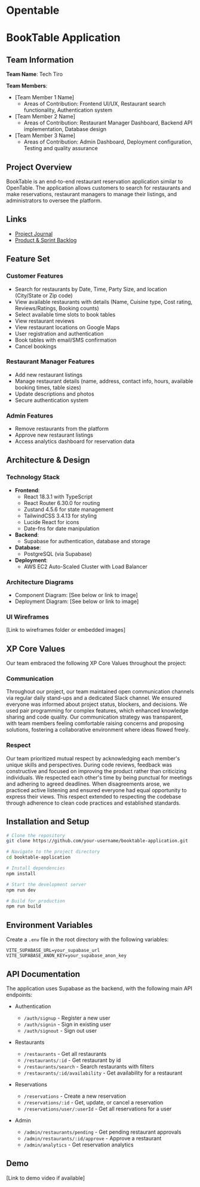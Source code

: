 # Opentable
# BookTable Application

## Team Information
**Team Name**: Tech Tiro

**Team Members**:
- [Team Member 1 Name]
  - Areas of Contribution: Frontend UI/UX, Restaurant search functionality, Authentication system
- [Team Member 2 Name]
  - Areas of Contribution: Restaurant Manager Dashboard, Backend API implementation, Database design
- [Team Member 3 Name]
  - Areas of Contribution: Admin Dashboard, Deployment configuration, Testing and quality assurance

## Project Overview
BookTable is an end-to-end restaurant reservation application similar to OpenTable. The application allows customers to search for restaurants and make reservations, restaurant managers to manage their listings, and administrators to oversee the platform.

## Links
- [Project Journal](https://docs.google.com/document/d/1EjQj-mZ5t8NCFZjNkJTsHAGpv7AYtcZtDGQ5yq53YWc/edit?usp=sharing)
- [Product & Sprint Backlog](https://docs.google.com/spreadsheets/d/1iD2uDq-CfOlZMXjbR0RR1-VTIMA1FaoHdvj7BhhbBGs/edit?usp=sharing)

## Feature Set

### Customer Features
- Search for restaurants by Date, Time, Party Size, and location (City/State or Zip code)
- View available restaurants with details (Name, Cuisine type, Cost rating, Reviews/Ratings, Booking counts)
- Select available time slots to book tables
- View restaurant reviews
- View restaurant locations on Google Maps
- User registration and authentication
- Book tables with email/SMS confirmation
- Cancel bookings

### Restaurant Manager Features
- Add new restaurant listings
- Manage restaurant details (name, address, contact info, hours, available booking times, table sizes)
- Update descriptions and photos
- Secure authentication system

### Admin Features
- Remove restaurants from the platform
- Approve new restaurant listings
- Access analytics dashboard for reservation data

## Architecture & Design

### Technology Stack
- **Frontend**: 
  - React 18.3.1 with TypeScript
  - React Router 6.30.0 for routing
  - Zustand 4.5.6 for state management
  - TailwindCSS 3.4.13 for styling
  - Lucide React for icons
  - Date-fns for date manipulation
- **Backend**: 
  - Supabase for authentication, database and storage
- **Database**: 
  - PostgreSQL (via Supabase)
- **Deployment**: 
  - AWS EC2 Auto-Scaled Cluster with Load Balancer

### Architecture Diagrams
- Component Diagram: [See below or link to image]
- Deployment Diagram: [See below or link to image]

### UI Wireframes
[Link to wireframes folder or embedded images]

## XP Core Values
Our team embraced the following XP Core Values throughout the project:

### Communication
Throughout our project, our team maintained open communication channels via regular daily stand-ups and a dedicated Slack channel. We ensured everyone was informed about project status, blockers, and decisions. We used pair programming for complex features, which enhanced knowledge sharing and code quality. Our communication strategy was transparent, with team members feeling comfortable raising concerns and proposing solutions, fostering a collaborative environment where ideas flowed freely.

### Respect
Our team prioritized mutual respect by acknowledging each member's unique skills and perspectives. During code reviews, feedback was constructive and focused on improving the product rather than criticizing individuals. We respected each other's time by being punctual for meetings and adhering to agreed deadlines. When disagreements arose, we practiced active listening and ensured everyone had equal opportunity to express their views. This respect extended to respecting the codebase through adherence to clean code practices and established standards.

## Installation and Setup
```bash
# Clone the repository
git clone https://github.com/your-username/booktable-application.git

# Navigate to the project directory
cd booktable-application

# Install dependencies
npm install

# Start the development server
npm run dev

# Build for production
npm run build
```

## Environment Variables
Create a `.env` file in the root directory with the following variables:
```
VITE_SUPABASE_URL=your_supabase_url
VITE_SUPABASE_ANON_KEY=your_supabase_anon_key
```

## API Documentation
The application uses Supabase as the backend, with the following main API endpoints:

- Authentication
  - `/auth/signup` - Register a new user
  - `/auth/signin` - Sign in existing user
  - `/auth/signout` - Sign out user

- Restaurants
  - `/restaurants` - Get all restaurants
  - `/restaurants/:id` - Get restaurant by id
  - `/restaurants/search` - Search restaurants with filters
  - `/restaurants/:id/availability` - Get availability for a restaurant

- Reservations
  - `/reservations` - Create a new reservation
  - `/reservations/:id` - Get, update, or cancel a reservation
  - `/reservations/user/:userId` - Get all reservations for a user

- Admin
  - `/admin/restaurants/pending` - Get pending restaurant approvals
  - `/admin/restaurants/:id/approve` - Approve a restaurant
  - `/admin/analytics` - Get reservation analytics

## Demo
[Link to demo video if available]
